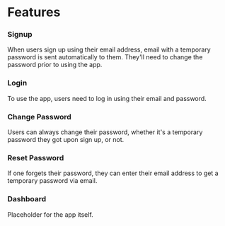 # Features

### Signup

When users sign up using their email address, email with a temporary password is sent automatically to them. They'll need to change the password prior to using the app.

### Login

To use the app, users need to log in using their email and password.

### Change Password

Users can always change their password, whether it's a temporary password they got upon sign up, or not.

### Reset Password

If one forgets their password, they can enter their email address to get a temporary password via email.

### Dashboard

Placeholder for the app itself.

